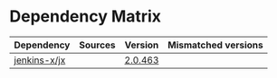 # Dependency Matrix

Dependency | Sources | Version | Mismatched versions
---------- | ------- | ------- | -------------------
[jenkins-x/jx](https://github.com/jenkins-x/jx) |  | [2.0.463](https://github.com/jenkins-x/jx/releases/tag/v2.0.463) | 
